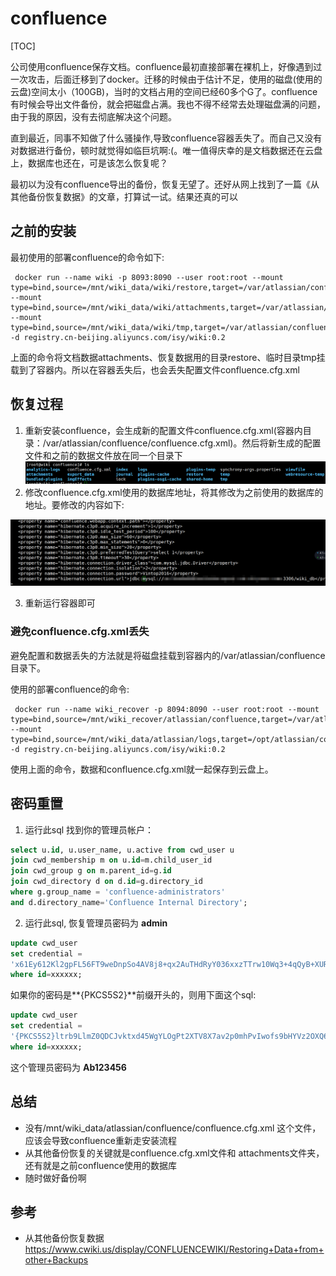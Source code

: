 # confluence

[TOC]

公司使用confluence保存文档。confluence最初直接部署在裸机上，好像遇到过一次攻击，后面迁移到了docker。迁移的时候由于估计不足，使用的磁盘(使用的云盘)空间太小（100GB)，当时的文档占用的空间已经60多个G了。confluence有时候会导出文件备份，就会把磁盘占满。我也不得不经常去处理磁盘满的问题，由于我的原因，没有去彻底解决这个问题。

直到最近，同事不知做了什么骚操作,导致confluence容器丢失了。而自己又没有对数据进行备份，顿时就觉得如临巨坑啊:(。唯一值得庆幸的是文档数据还在云盘上，数据库也还在，可是该怎么恢复呢？

最初以为没有confluence导出的备份，恢复无望了。还好从网上找到了一篇《从其他备份恢复数据》的文章，打算试一试。结果还真的可以



## 之前的安装

最初使用的部署confluence的命令如下:

~~~shell
 docker run --name wiki -p 8093:8090 --user root:root --mount type=bind,source=/mnt/wiki_data/wiki/restore,target=/var/atlassian/confluence/restore --mount type=bind,source=/mnt/wiki_data/wiki/attachments,target=/var/atlassian/confluence/attachments --mount type=bind,source=/mnt/wiki_data/wiki/tmp,target=/var/atlassian/confluence/temp -d registry.cn-beijing.aliyuncs.com/isy/wiki:0.2
~~~

上面的命令将文档数据attachments、恢复数据用的目录restore、临时目录tmp挂载到了容器内。所以在容器丢失后，也会丢失配置文件confluence.cfg.xml



## 恢复过程

1. 重新安装confluence，会生成新的配置文件confluence.cfg.xml(容器内目录：/var/atlassian/confluence/confluence.cfg.xml)。然后将新生成的配置文件和之前的数据文件放在同一个目录下![image-20201013144234062](${img}/image-20201013144234062.png)
2. 修改confluence.cfg.xml使用的数据库地址，将其修改为之前使用的数据库的地址。要修改的内容如下:

![image-20201013144333137](${img}/image-20201013144333137.png)

3. 重新运行容器即可

### 避免confluence.cfg.xml丢失

避免配置和数据丢失的方法就是将磁盘挂载到容器内的/var/atlassian/confluence目录下。

使用的部署confluence的命令:

~~~shell
 docker run --name wiki_recover -p 8094:8090 --user root:root --mount type=bind,source=/mnt/wiki_recover/atlassian/confluence,target=/var/atlassian/confluence --mount type=bind,source=/mnt/wiki_data/atlassian/logs,target=/opt/atlassian/confluence/logs -d registry.cn-beijing.aliyuncs.com/isy/wiki:0.2

~~~

使用上面的命令，数据和confluence.cfg.xml就一起保存到云盘上。





## 密码重置

1. 运行此sql 找到你的管理员帐户：

 ~~~sql
select u.id, u.user_name, u.active from cwd_user u  
join cwd_membership m on u.id=m.child_user_id 
join cwd_group g on m.parent_id=g.id 
join cwd_directory d on d.id=g.directory_id  
where g.group_name = 'confluence-administrators' 
and d.directory_name='Confluence Internal Directory';
 ~~~



2. 运行此sql, 恢复管理员密码为 **admin**

 ~~~sql
update cwd_user 
set credential =  
'x61Ey612Kl2gpFL56FT9weDnpSo4AV8j8+qx2AuTHdRyY036xxzTTrw10Wq3+4qQyB+XURPWx1ONxp3Y3pB37A=='  
where id=xxxxxx;
 ~~~





 如果你的密码是**{PKCS5S2}**前缀开头的，则用下面这个sql:

~~~sql
update cwd_user 
set credential =  
'{PKCS5S2}ltrb9LlmZ0QDCJvktxd45WgYLOgPt2XTV8X7av2p0mhPvIwofs9bHYVz2OXQ6/kF'  
where id=xxxxxx;  
~~~

 这个管理员密码为 **Ab123456**

## 总结

* 没有/mnt/wiki_data/atlassian/confluence/confluence.cfg.xml 这个文件，应该会导致confluence重新走安装流程
* 从其他备份恢复的关键就是confluence.cfg.xml文件和 attachments文件夹，还有就是之前confluence使用的数据库
* 随时做好备份啊



## 参考

* 从其他备份恢复数据 https://www.cwiki.us/display/CONFLUENCEWIKI/Restoring+Data+from+other+Backups 
